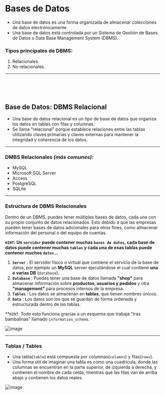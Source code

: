 # Bases de Datos

- Una base de datos es una forma organizada de almacenar colecciones de datos electrónicamente.
- Una base de datos está controlada por un Sistema de Gestión de Bases de Datos o Data Base Management System (DBMS).

### Tipos principales de DBMS: 

1. Relacionales.
2. No relacionales.

---

<br>

<br>

<br>

## Base de Datos: DBMS Relacional

- Una base de datos relacional es un tipo de base de datos que organiza los datos en tablas con filas y columnas.
- Se llama "relacional" porque establece relaciones entre las tablas utilizando claves primarias y claves externas para mantener la integridad y coherencia de los datos.

---

### DMBS Relacionales _(más comunes)_:

- MySQL
- Microsoft SQL Server
- Access
- PostgreSQL
- SQLite

---

### Estructura de DBMS Relacionales

Dentro de un DBMS, puedes tener múltiples bases de datos, cada una con su propio conjunto de datos relacionados. Esto debido a que las empresas pueden tener bases de datos adicionales para otros fines, como almacenar información del personal o del equipo de cuentas.

**`HINT`: Un `servidor` puede contener muchas `bases de datos`, cada base de datos puede contener muchas `tablas` y cada una de esas tablas puede contener muchos `datos`...**

1. **`Server`** : El servidor físico o virtual que contiene el servicio de la base de datos, por ejemplo un **MySQL** server ejecutándose el cual contiene **una o varias DB** (`database`).
2. **`Database`** : Puedes tener una base de datos llamada **"shop"** para almacenar información sobre **productos, usuarios y pedidos** y otra **"management"** para procesos internos de la empresa.
3. **`Tables`** : Los datos se almacenan en **tablas**, que tienen nombres únicos.
4. **`Data`** : Los datos son los que se guardan de forma ordenada y estructurada dentro de las tablas.

**`HINT`: Todo esto funciona gracias a un esquema que trabaja "tras bambalinas" llamado `information_schema`.

![image](https://github.com/Fz3r0/Fz3r0_-_SQLi/assets/94720207/c1165108-d820-4e06-8acf-a582db463a7e)

---

### Tablas / Tables

- Una tabla(`table`) está compuesta por columnas(`columns`) y filas(`rows`).
- Una forma útil de imaginar una tabla es como una cuadrícula, donde las columnas se encuentran en la parte superior, de izquierda a derecha, y contienen el nombre de cada celda, mientras que las filas van de arriba abajo y contienen los datos reales.

![image](https://github.com/Fz3r0/Fz3r0_-_SQLi/assets/94720207/84aad70c-ee80-4c75-a919-70260711179a)


